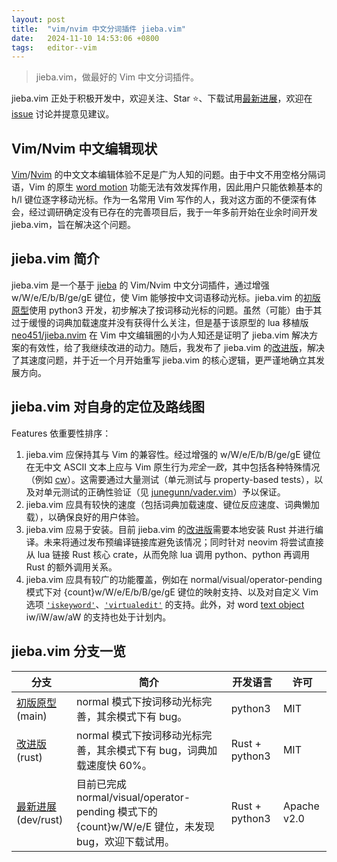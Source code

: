 ```yaml
---
layout: post
title:  "vim/nvim 中文分词插件 jieba.vim"
date:   2024-11-10 14:53:06 +0800
tags:   editor--vim
---
```


> jieba.vim，做最好的 Vim 中文分词插件。

jieba.vim 正处于积极开发中，欢迎关注、Star ⭐️、下载试用[最新进展][jieba-vim-prerelease]，欢迎在 [issue][jieba-vim-issue] 讨论并提意见建议。

## Vim/Nvim 中文编辑现状

[Vim][vim-home]/[Nvim][nvim-home] 的中文文本编辑体验不足是广为人知的问题。由于中文不用空格分隔词语，Vim 的原生 [word motion][word-motion] 功能无法有效发挥作用，因此用户只能依赖基本的 h/l 键位逐字移动光标。作为一名常用 Vim 写作的人，我对这方面的不便深有体会，经过调研确定没有已存在的完善项目后，我于一年多前开始在业余时间开发 jieba.vim，旨在解决这个问题。

## jieba.vim 简介

jieba.vim 是一个基于 [jieba][jieba-py] 的 Vim/Nvim 中文分词插件，通过增强 w/W/e/E/b/B/ge/gE 键位，使 Vim 能够按中文词语移动光标。jieba.vim 的[初版原型][jieba-vim-release1]使用 python3 开发，初步解决了按词移动光标的问题。虽然（可能）由于其过于缓慢的词典加载速度并没有获得什么关注，但是基于该原型的 lua 移植版 [neo451/jieba.nvim][jieba-nvim] 在 Vim 中文编辑圈的小为人知还是证明了 jieba.vim 解决方案的有效性，给了我继续改进的动力。随后，我发布了 jieba.vim 的[改进版][jieba-vim-release2]，解决了其速度问题，并于近一个月开始重写 jieba.vim 的核心逻辑，更严谨地确立其发展方向。

## jieba.vim 对自身的定位及路线图

Features 依重要性排序：

1. jieba.vim 应保持其与 Vim 的兼容性。经过增强的 w/W/e/E/b/B/ge/gE 键位在无中文 ASCII 文本上应与 Vim 原生行为*完全一致*，其中包括各种特殊情况（例如 [cw][vim-cw-special-case]）。这需要通过大量测试（单元测试与 property-based tests），以及对单元测试的正确性验证（见 [junegunn/vader.vim][vader-vim]）予以保证。
2. jieba.vim 应具有较快的速度（包括词典加载速度、键位反应速度、词典懒加载），以确保良好的用户体验。
3. jieba.vim 应易于安装。目前 jieba.vim 的[改进版][jieba-vim-release2]需要本地安装 Rust 并进行编译。未来将通过发布预编译链接库避免该情况；同时针对 neovim 将尝试直接从 lua 链接 Rust 核心 crate，从而免除 lua 调用 python、python 再调用 Rust 的额外调用关系。
4. jieba.vim 应具有较广的功能覆盖，例如在 normal/visual/operator-pending 模式下对 {count}w/W/e/E/b/B/ge/gE 键位的映射支持、以及对自定义 Vim 选项 [`'iskeyword'`][vim-iskeyword]、[`'virtualedit'`][vim-virtualedit] 的支持。此外，对 word [text object][vim-text-object] iw/iW/aw/aW 的支持也处于计划内。

## jieba.vim 分支一览

| 分支 | 简介 | 开发语言 | 许可 |
|---|---|---|---|
| [初版原型][jieba-vim-release1] (main) | normal 模式下按词移动光标完善，其余模式下有 bug。 | python3 | MIT |
| [改进版][jieba-vim-release2] (rust) | normal 模式下按词移动光标完善，其余模式下有 bug，词典加载速度快 60%。 | Rust + python3 | MIT |
| [最新进展][jieba-vim-prerelease] (dev/rust) | 目前已完成 normal/visual/operator-pending 模式下的 {count}w/W/e/E 键位，未发现 bug，欢迎下载试用。 | Rust + python3 | Apache v2.0 |


[jieba-vim-issue]: https://github.com/kkew3/jieba.vim/issues
[vim-home]: https://www.vim.org/
[nvim-home]: https://neovim.io/
[word-motion]: https://vimhelp.org/motion.txt.html#word-motions
[jieba-py]: https://github.com/fxsjy/jieba
[jieba-vim-release1]: https://github.com/kkew3/jieba.vim/tree/main
[jieba-nvim]: https://github.com/neo451/jieba.nvim
[jieba-vim-release2]: https://github.com/kkew3/jieba.vim/tree/rust
[vim-cw-special-case]: https://vimhelp.org/change.txt.html#cw
[vader-vim]: https://github.com/junegunn/vader.vim
[jieba-vim-prerelease]: https://github.com/kkew3/jieba.vim/tree/dev/rust
[vim-iskeyword]: https://vimhelp.org/options.txt.html#%27iskeyword%27
[vim-virtualedit]: https://vimhelp.org/options.txt.html#%27virtualedit%27
[vim-text-object]: https://vimhelp.org/motion.txt.html#text-objects
